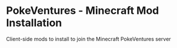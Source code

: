 # PokeVentures - Minecraft Mod Installation 
Client-side mods to install to join the Minecraft PokeVentures server
